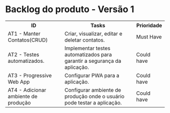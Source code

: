 <h1>Backlog do produto - Versão 1</h1>
<table>
    <tr>
        <th>ID</th>
        <th>Tasks</th>
        <th>Prioridade</th>
    </tr>
    <tr>
        <td>AT1 - Manter Contatos(CRUD)</td>
        <td>
            Criar, visualizar, editar e deletar contatos.
        </td>
        <td>Must Have</td>
    </tr>
    <tr>
        <td>AT2 - Testes automatizados.</td>
        <td>Implementar testes automatizados para garantir a segurança da aplicação.</td>
        <td>Could have</td>
    </tr>
    <tr>
        <td>AT3 - Progressive Web App</td>
        <td>Configurar PWA para a aplicação.</td>
        <td>Could have</td>
    </tr>
    <tr>
        <td>AT4 - Adicionar ambiente de produção</td>
        <td>Configurar ambiente de produção onde o usuário pode testar a aplicação.</td>
        <td>Could have</td>
    </tr>
</table>